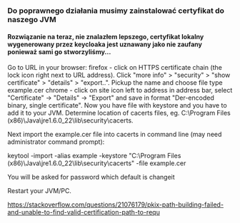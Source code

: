 ### Do poprawnego działania musimy zainstalować certyfikat do naszego JVM

#### Rozwiązanie na teraz, nie znalazłem lepszego, certyfikat lokalny wygenerowany przez keycloaka jest uznawany jako nie zaufany ponieważ sami go stworzyliśmy...

Go to URL in your browser:
firefox - click on HTTPS certificate chain (the lock icon right next to URL address). Click "more info" > "security" > "show certificate" > "details" > "export..". Pickup the name and choose file type example.cer
chrome - click on site icon left to address in address bar, select "Certificate" -> "Details" -> "Export" and save in format "Der-encoded binary, single certificate".
Now you have file with keystore and you have to add it to your JVM. Determine location of cacerts files, eg. C:\Program Files (x86)\Java\jre1.6.0_22\lib\security\cacerts.

Next import the example.cer file into cacerts in command line (may need administrator command prompt):

keytool -import -alias example -keystore  "C:\Program Files (x86)\Java\jre1.6.0_22\lib\security\cacerts" -file example.cer

You will be asked for password which default is changeit

Restart your JVM/PC.

https://stackoverflow.com/questions/21076179/pkix-path-building-failed-and-unable-to-find-valid-certification-path-to-requ
